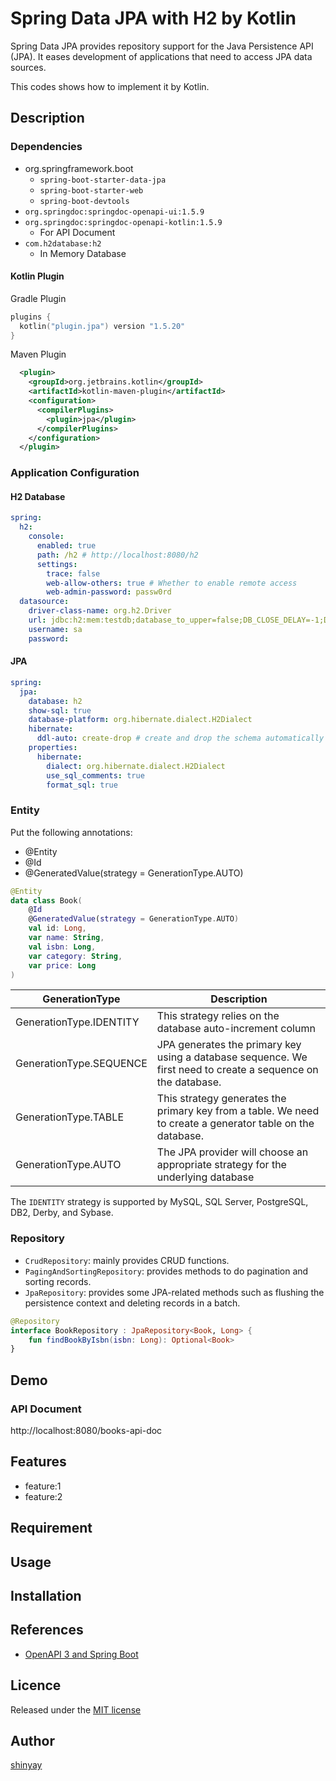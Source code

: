 # Spring Data JPA with H2 by Kotlin

Spring Data JPA provides repository support for the Java Persistence API (JPA).
It eases development of applications that need to access JPA data sources.

This codes shows how to implement it by Kotlin.

## Description
### Dependencies
- org.springframework.boot
  - `spring-boot-starter-data-jpa`
  - `spring-boot-starter-web`
  - `spring-boot-devtools`
- `org.springdoc:springdoc-openapi-ui:1.5.9`
- `org.springdoc:springdoc-openapi-kotlin:1.5.9`
  - For API Document
- `com.h2database:h2`
  - In Memory Database

#### Kotlin Plugin
Gradle Plugin
```kotlin
plugins {
  kotlin("plugin.jpa") version "1.5.20"
}
```

Maven Plugin
```xml
  <plugin>
    <groupId>org.jetbrains.kotlin</groupId>
    <artifactId>kotlin-maven-plugin</artifactId>
    <configuration>
      <compilerPlugins>
        <plugin>jpa</plugin>
      </compilerPlugins>
    </configuration>
  </plugin>
```

### Application Configuration
#### H2 Database
```yaml
spring:
  h2:
    console:
      enabled: true
      path: /h2 # http://localhost:8080/h2
      settings:
        trace: false
        web-allow-others: true # Whether to enable remote access
        web-admin-password: passw0rd
  datasource:
    driver-class-name: org.h2.Driver
    url: jdbc:h2:mem:testdb;database_to_upper=false;DB_CLOSE_DELAY=-1;DB_CLOSE_ON_EXIT=FALSE
    username: sa
    password:
```

#### JPA
```yaml
spring:
  jpa:
    database: h2
    show-sql: true
    database-platform: org.hibernate.dialect.H2Dialect
    hibernate:
      ddl-auto: create-drop # create and drop the schema automatically when a session is starts and ends
    properties:
      hibernate:
        dialect: org.hibernate.dialect.H2Dialect
        use_sql_comments: true
        format_sql: true
```

### Entity
Put the following annotations:
- @Entity
- @Id
- @GeneratedValue(strategy = GenerationType.AUTO)

```kotlin
@Entity
data class Book(
    @Id
    @GeneratedValue(strategy = GenerationType.AUTO)
    val id: Long,
    var name: String,
    val isbn: Long,
    var category: String,
    var price: Long
)
```

|GenerationType|Description|
|--------------|-----------|
|GenerationType.IDENTITY|This strategy relies on the database auto-increment column|
|GenerationType.SEQUENCE|JPA generates the primary key using a database sequence. We first need to create a sequence on the database.|
|GenerationType.TABLE|This strategy generates the primary key from a table. We need to create a generator table on the database.|
|GenerationType.AUTO|The JPA provider will choose an appropriate strategy for the underlying database|

The `IDENTITY` strategy is supported by MySQL, SQL Server, PostgreSQL, DB2, Derby, and Sybase.

### Repository
- `CrudRepository`: mainly provides CRUD functions.
- `PagingAndSortingRepository`: provides methods to do pagination and sorting records.
- `JpaRepository`: provides some JPA-related methods such as flushing the persistence context and deleting records in a batch.

```kotlin
@Repository
interface BookRepository : JpaRepository<Book, Long> {
    fun findBookByIsbn(isbn: Long): Optional<Book>
}
```

## Demo
### API Document
http://localhost:8080/books-api-doc

## Features

- feature:1
- feature:2

## Requirement

## Usage

## Installation

## References
- [OpenAPI 3 and Spring Boot](https://springdoc.org/)
## Licence

Released under the [MIT license](https://gist.githubusercontent.com/shinyay/56e54ee4c0e22db8211e05e70a63247e/raw/34c6fdd50d54aa8e23560c296424aeb61599aa71/LICENSE)

## Author

[shinyay](https://github.com/shinyay)
